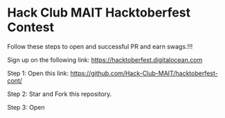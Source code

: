 # Hack Club MAIT Hacktoberfest Contest
Follow these steps to open and successful PR and earn swags.!!!

Sign up on the following link: https://hacktoberfest.digitalocean.com

Step 1: Open this link: https://github.com/Hack-Club-MAIT/hacktoberfest-cont/

Step 2: Star and Fork this repository. 

Step 3: Open 
